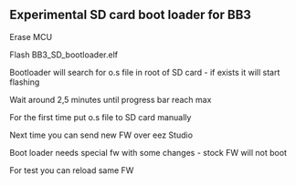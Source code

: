 ## Experimental SD card boot loader for BB3

Erase MCU  

Flash BB3_SD_bootloader.elf

Bootloader will search for o.s file in root of SD card - if exists it will start flashing    

Wait around 2,5 minutes until progress bar reach max 

For the first time put o.s file to SD card manually

Next time you can send new FW over eez Studio

Boot loader needs special fw with some changes - stock FW will not boot  

For test you can reload same FW
